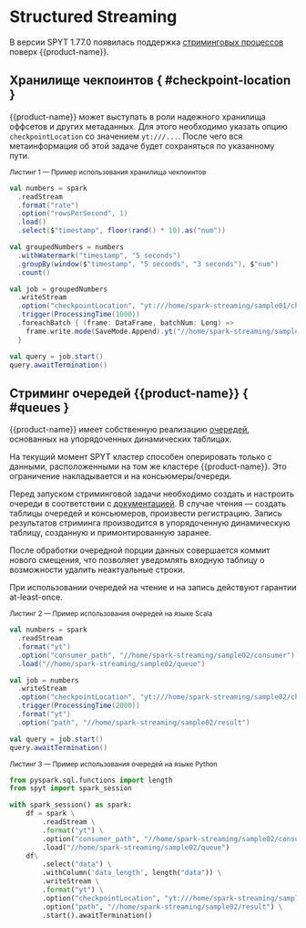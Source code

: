 # Structured Streaming

В версии SPYT 1.77.0 появилась поддержка [стриминговых процессов](https://spark.apache.org/docs/latest/structured-streaming-programming-guide.html) поверх {{product-name}}.

## Хранилище чекпоинтов { #checkpoint-location }

{{product-name}} может выступать в роли надежного хранилища оффсетов и других метаданных. Для этого необходимо указать опцию `checkpointLocation` со значением `yt:///...`. После чего вся метаинформация об этой задаче будет сохраняться по указанному пути.

<small>Листинг 1 — Пример использования хранилища чекпоинтов</small>

```scala
val numbers = spark
  .readStream
  .format("rate")
  .option("rowsPerSecond", 1)
  .load()
  .select($"timestamp", floor(rand() * 10).as("num"))

val groupedNumbers = numbers
  .withWatermark("timestamp", "5 seconds")
  .groupBy(window($"timestamp", "5 seconds", "3 seconds"), $"num")
  .count()

val job = groupedNumbers
  .writeStream
  .option("checkpointLocation", "yt:///home/spark-streaming/sample01/checkpoints")
  .trigger(ProcessingTime(1000))
  .foreachBatch { (frame: DataFrame, batchNum: Long) =>
    frame.write.mode(SaveMode.Append).yt("//home/spark-streaming/sample01/result")
  }

val query = job.start()
query.awaitTermination()
```

## Стриминг очередей {{product-name}} { #queues }

{{product-name}} имеет собственную реализацию [очередей](../../../../user-guide/dynamic-tables/queues.md), основанных на упорядоченных динамических таблицах.

На текущий момент SPYT кластер способен оперировать только с данными, расположенными на том же кластере {{product-name}}. Это ограничение накладывается и на консьюмеры/очереди.

Перед запуском стриминговой задачи необходимо создать и настроить очереди в соответствии с [документацией](../../../../user-guide/dynamic-tables/queues.md#api). В случае чтения — создать таблицы очередей и консьюмеров, произвести регистрацию. Запись результатов стриминга производится в упорядоченную динамическую таблицу, созданную и примонтированную заранее.

После обработки очередной порции данных совершается коммит нового смещения, что позволяет уведомлять входную таблицу о возможности удалить неактуальные строки.

При использовании очередей на чтение и на запись действуют гарантии at-least-once.

<small>Листинг 2 — Пример использования очередей на языке Scala</small>

```scala
val numbers = spark
  .readStream
  .format("yt")
  .option("consumer_path", "//home/spark-streaming/sample02/consumer")
  .load("//home/spark-streaming/sample02/queue")

val job = numbers
  .writeStream
  .option("checkpointLocation", "yt:///home/spark-streaming/sample02/checkpoints")
  .trigger(ProcessingTime(2000))
  .format("yt")
  .option("path", "//home/spark-streaming/sample02/result")

val query = job.start()
query.awaitTermination()
```

<small>Листинг 3 — Пример использования очередей на языке Python</small>

```python
from pyspark.sql.functions import length
from spyt import spark_session

with spark_session() as spark:
    df = spark \
        .readStream \
        .format("yt") \
        .option("consumer_path", "//home/spark-streaming/sample02/consumer") \
        .load("//home/spark-streaming/sample02/queue")
    df\
        .select("data") \
        .withColumn('data_length', length("data")) \
        .writeStream \
        .format("yt") \
        .option("checkpointLocation", "yt:///home/spark-streaming/sample02/checkpoints") \
        .option("path", "//home/spark-streaming/sample02/result") \
        .start().awaitTermination()
```
